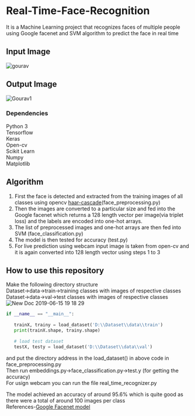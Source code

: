 # Real-Time-Face-Recognition
It is a Machine Learning project that recognizes faces of multiple people using Google facenet and SVM algorithm to predict the face in real time 

## Input Image 
![gourav](https://user-images.githubusercontent.com/34737471/59551214-a3a56200-8f93-11e9-9698-8022bdbeb77d.jpg)


## Output Image
![Gourav1](https://user-images.githubusercontent.com/34737471/59551232-fed75480-8f93-11e9-8c5f-f3f94f4ae085.jpg)

### Dependencies
  Python 3<br/>
  Tensorflow<br/>
  Keras<br/>
  Open-cv<br/>
  Scikit Learn<br/>
  Numpy<br/>
  Matplotlib<br/>

## Algorithm
1. First the face is detected and  extracted from the training images of all classes using opencv [haar-cascade](https://github.com/opencv/opencv/blob/master/data/haarcascades/haarcascade_frontalface_default.xml)(face_preprocessing.py)<br/>
2. Then the images are converted to a particular  size and  fed into the Google facenet which returns a 128 length vector per image(via triplet loss) and the labels are encoded into one-hot arrays.<br/>
3. The list of preprocessed images and one-hot arrays are then fed into SVM (face_classification.py)  <br/>
4. The model is then tested for accuracy (test.py)
5. For live prediction using webcam input image is taken from open-cv and it is again converted into 128 length vector using steps 1 to 3 <br/>

## How to use this repository
Make the following directory structure  <br/>
Dataset->data->train->training classes with images of respective classes <br/>
Dataset->data->val->test classes with images of respective classes <br/>
![New Doc 2019-06-15 19 18 29](https://user-images.githubusercontent.com/34737471/59552299-bd01da80-8fa2-11e9-9493-18dc53c934a8.jpg)
 ```python
if __name__ == "__main__": 
    
    trainX, trainy = load_dataset('D:\\Dataset\\data\\train')
    print(trainX.shape, trainy.shape)
    
    # load test dataset
    testX, testy = load_dataset('D:\\Dataset\\data\\val')

```
and put the directory address in the load_dataset() in above code in face_preprocessing.py<br/>
Then run embeddings.py->face_classification.py->test.y (for getting the accuracy)<br/>
For usign webcam you can run the file real_time_recognizer.py<br/>
 

 

The model achieved an accuracy of around 95.6% which is quite good as there were a total of around 100 images per class<br/> 
References-[Google Facenet model](https://drive.google.com/drive/folders/1pwQ3H4aJ8a6yyJHZkTwtjcL4wYWQb7bn)  <br/>
 
